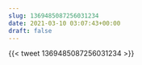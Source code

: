 ```yaml
---
slug: 1369485087256031234
date: 2021-03-10 03:07:43+00:00
draft: false
---
```


{{< tweet 1369485087256031234 >}}
